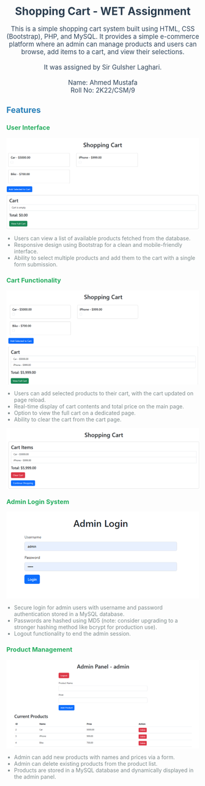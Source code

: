 # <h1 style="color: #2c3e50; text-align: center;">Shopping Cart - WET Assignment</h1>

<div style="text-align: center; font-size: 1.2em; color: #34495e;">
    This is a simple shopping cart system built using HTML, CSS (Bootstrap), PHP, and MySQL. It provides a simple e-commerce platform where an admin can manage products and users can browse, add items to a cart, and view their selections.<br><br> It was assigned by Sir Gulsher Laghari.
<Br><br>Name: Ahmed Mustafa<Br>
Roll No: 2K22/CSM/9
</div>

<h2 style="color: #2980b9;">Features</h2>

### <h3 style="color: #27ae60;">User Interface</h3>
<img src="https://github.com/AhmedShaikh0/shoppingcart_WET/blob/main/images/WET_1.png" alt="User Interface" style="max-width: 100%; height: auto; display: block; margin: 0 auto;">
<ul style="list-style-type: disc; padding-left: 20px; color: #7f8c8d;">
    <li>Users can view a list of available products fetched from the database.</li>
    <li>Responsive design using Bootstrap for a clean and mobile-friendly interface.</li>
    <li>Ability to select multiple products and add them to the cart with a single form submission.</li>
</ul>

### <h3 style="color: #27ae60;">Cart Functionality</h3>
<img src="https://github.com/AhmedShaikh0/shoppingcart_WET/blob/main/images/WET_2.png" alt="Cart Functionality" style="max-width: 100%; height: auto; display: block; margin: 0 auto;">
<ul style="list-style-type: disc; padding-left: 20px; color: #7f8c8d;">
    <li>Users can add selected products to their cart, with the cart updated on page reload.</li>
    <li>Real-time display of cart contents and total price on the main page.</li>
    <li>Option to view the full cart on a dedicated page.</li>
    <li>Ability to clear the cart from the cart page.</li>
</ul>
<img src="https://github.com/AhmedShaikh0/shoppingcart_WET/blob/main/images/WET_3.png" alt="Cart Clear Functionality" style="max-width: 100%; height: auto; display: block; margin: 0 auto;">

### <h3 style="color: #27ae60;">Admin Login System</h3>
<img src="https://github.com/AhmedShaikh0/shoppingcart_WET/blob/main/images/WET_4.png" alt="Admin Login System" style="max-width: 100%; height: auto; display: block; margin: 0 auto;">
<ul style="list-style-type: disc; padding-left: 20px; color: #7f8c8d;">
    <li>Secure login for admin users with username and password authentication stored in a MySQL database.</li>
    <li>Passwords are hashed using MD5 (note: consider upgrading to a stronger hashing method like bcrypt for production use).</li>
    <li>Logout functionality to end the admin session.</li>
</ul>

### <h3 style="color: #27ae60;">Product Management</h3>
<img src="https://github.com/AhmedShaikh0/shoppingcart_WET/blob/main/images/WET_5.png" alt="Product Management" style="max-width: 100%; height: auto; display: block; margin: 0 auto;">
<ul style="list-style-type: disc; padding-left: 20px; color: #7f8c8d;">
    <li>Admin can add new products with names and prices via a form.</li>
    <li>Admin can delete existing products from the product list.</li>
    <li>Products are stored in a MySQL database and dynamically displayed in the admin panel.</li>
</ul>
